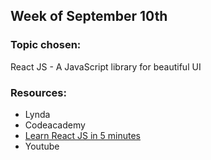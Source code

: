 <div markdown="1">

</div>


<div markdown="1">

## Week of September 10th

### Topic chosen:
React JS - A JavaScript library for beautiful UI

### Resources:
- Lynda
- Codeacademy
- [Learn React JS in 5 minutes](https://medium.freecodecamp.org/learn-react-js-in-5-minutes-526472d292f4)
- Youtube

</div>
